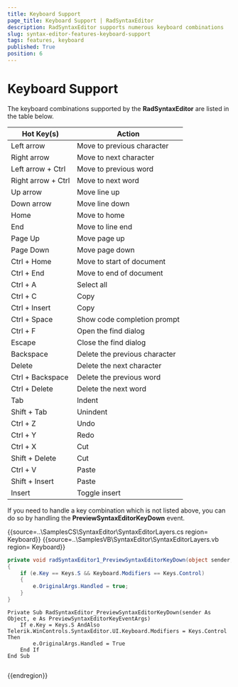 ```yaml
---
title: Keyboard Support
page_title: Keyboard Support | RadSyntaxEditor
description: RadSyntaxEditor supports numerous keyboard combinations 
slug: syntax-editor-features-keyboard-support
tags: features, keyboard
published: True
position: 6
---
```


# Keyboard Support

The keyboard combinations supported by the **RadSyntaxEditor** are listed in the table below.

|Hot Key(s)|Action|
|---|---|
|Left arrow|Move to previous character|
|Right arrow|Move to next character|
|Left arrow + Ctrl|Move to previous word|
|Right arrow + Ctrl|Move to next word|
|Up arrow|Move line up|
|Down arrow|Move line down|
|Home|Move to home|
|End|Move to line end|
|Page Up| Move page up|
|Page Down| Move page down|
|Ctrl + Home|Move to start of document|
|Ctrl + End|Move to end of document|
|Ctrl + A|Select all|
|Ctrl + C|Copy|
|Ctrl + Insert|Copy|
|Ctrl + Space|Show code completion prompt|
|Ctrl + F|Open the find dialog|
|Escape|Close the find dialog|
|Backspace|Delete the previous character|
|Delete|Delete the next character|
|Ctrl + Backspace|Delete the previous word|
|Ctrl + Delete|Delete the next word|
|Tab|Indent|
|Shift + Tab|Unindent|
|Ctrl + Z|Undo|
|Ctrl + Y|Redo|
|Ctrl + X|Cut|
|Shift + Delete|Cut|
|Ctrl + V|Paste|
|Shift + Insert|Paste|
|Insert|Toggle insert|

If you need to handle a key combination which is not listed above, you can do so by handling the **PreviewSyntaxEditorKeyDown** event.


{{source=..\SamplesCS\SyntaxEditor\SyntaxEditorLayers.cs region= Keyboard}}
{{source=..\SamplesVB\SyntaxEditor\SyntaxEditorLayers.vb region= Keyboard}}

````C#
private void radSyntaxEditor1_PreviewSyntaxEditorKeyDown(object sender, PreviewSyntaxEditorKeyEventArgs e)
{
    if (e.Key == Keys.S && Keyboard.Modifiers == Keys.Control)
    {
        e.OriginalArgs.Handled = true;
    }
}     

````
````VB.NET
Private Sub RadSyntaxEditor_PreviewSyntaxEditorKeyDown(sender As Object, e As PreviewSyntaxEditorKeyEventArgs)
    If e.Key = Keys.S AndAlso Telerik.WinControls.SyntaxEditor.UI.Keyboard.Modifiers = Keys.Control Then
        e.OriginalArgs.Handled = True
    End If
End Sub


````

{{endregion}}

 